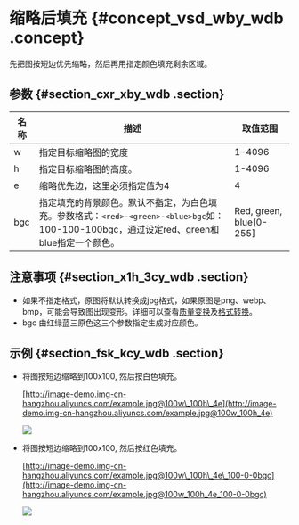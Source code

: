# 缩略后填充 {#concept_vsd_wby_wdb .concept}

先把图按短边优先缩略，然后再用指定颜色填充剩余区域。

## 参数 {#section_cxr_xby_wdb .section}

|名称|描述|取值范围|
|--|--|----|
|w|指定目标缩略图的宽度|1-4096|
|h|指定目标缩略图的高度。|1-4096|
|e|缩略优先边，这里必须指定值为4|4|
|bgc|指定填充的背景颜色。默认不指定，为白色填充。参数格式：`<red>-<green>-<blue>bgc`如：100-100-100bgc，通过设定red、green和blue指定一个颜色。|Red, green, blue\[0-255\]|

## 注意事项 {#section_x1h_3cy_wdb .section}

-   如果不指定格式，原图将默认转换成jpg格式，如果原图是png、webp、bmp，可能会导致图出现变形。详细可以查看[质量变换](cn.zh-CN//质量变换.md#)及[格式转换](cn.zh-CN//格式转换.md#)。
-   bgc 由红绿蓝三原色这三个参数指定生成对应颜色。

## 示例 {#section_fsk_kcy_wdb .section}

-   将图按短边缩略到100x100, 然后按白色填充。

    [http://image-demo.img-cn-hangzhou.aliyuncs.com/example.jpg@100w\_100h\_4e](http://image-demo.img-cn-hangzhou.aliyuncs.com/example.jpg@100w_100h_4e)

    ![](images/3273_zh-CN.jpg@100w_100h_4e)

-   将图按短边缩略到100x100, 然后按红色填充。

    [http://image-demo.img-cn-hangzhou.aliyuncs.com/example.jpg@100w\_100h\_4e\_100-0-0bgc](http://image-demo.img-cn-hangzhou.aliyuncs.com/example.jpg@100w_100h_4e_100-0-0bgc)

    ![](images/3275_zh-CN.jpg@100w_100h_4e)


